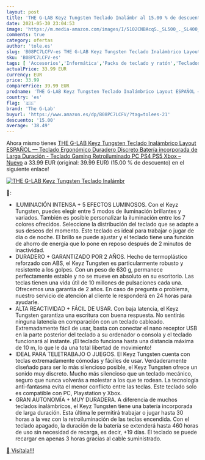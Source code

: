 ```yaml
---
layout: post
title: 'THE G-LAB Keyz Tungsten Teclado Inalámbr al 15.00 % de descuento'
date: 2021-05-30 23:04:53
image: 'https://m.media-amazon.com/images/I/51O2CNBAcqS._SL500_._SL400_.jpg'
comments: true
category: ofertas
author: 'tole.es'
slug: 'B08PC7LCFV-es THE G-LAB Keyz Tungsten Teclado Inalámbrico Layout ESPAÑOL...'
sku: 'B08PC7LCFV-es'
tags: [ 'Accesorios','Informática','Packs de teclado y ratón','Teclados, ratones y periféricos de entrada','ps4','ps5','the g-lab','xbox', ]
actualPrice: 33.99 EUR
currency: EUR
price: 33.99
comparePrice: 39.99 EUR
prodname: 'THE G-LAB Keyz Tungsten Teclado Inalámbrico Layout ESPAÑOL — Teclado Ergonómico  Duradero  Discreto  Batería incorporada de Larga Duración - Teclado Gaming Retroiluminado PC  PS4  PS5  Xbox – Nuevo'
country: 'es'
flag: '🇪🇸'
brand: 'The G-Lab'
buyurl: 'https://www.amazon.es/dp/B08PC7LCFV/?tag=tolees-21'
descuento: '15.00'
average: '38.49'
---
```


Ahora mismo tienes [THE G-LAB Keyz Tungsten Teclado Inalámbrico Layout ESPAÑOL — Teclado Ergonómico  Duradero  Discreto  Batería incorporada de Larga Duración - Teclado Gaming Retroiluminado PC  PS4  PS5  Xbox – Nuevo](https://www.amazon.es/dp/B08PC7LCFV/?tag=tolees-21) a 33.99 EUR (original: 39.99 EUR) (15.00 %  de descuento) en el siguiente enlace!

[![THE G-LAB Keyz Tungsten Teclado Inalámbr](https://m.media-amazon.com/images/I/51O2CNBAcqS._SL500_._SL400_.jpg)](https://www.amazon.es/dp/B08PC7LCFV/?tag=tolees-21)

🔎:

- ILUMINACIÓN INTENSA + 5 EFECTOS LUMINOSOS. Con el Keyz Tungsten, puedes elegir entre 5 modos de iluminación brillantes y variados. También es posible personalizar la iluminación entre los 7 colores ofrecidos. Seleccione la distribución del teclado que se adapte a sus deseos del momento. Este teclado es ideal para trabajar o jugar de día o de noche. El brillo se puede ajustar y el teclado tiene una función de ahorro de energía que lo pone en reposo después de 2 minutos de inactividad.
- DURADERO + GARANTIZADO POR 2 AÑOS. Hecho de termoplástico reforzado con ABS, el Keyz Tungsten es particularmente robusto y resistente a los golpes. Con un peso de 630 g, permanece perfectamente estable y no se mueve en absoluto en su escritorio. Las teclas tienen una vida útil de 10 millones de pulsaciones cada una. Ofrecemos una garantía de 2 años. En caso de pregunta o problema, nuestro servicio de atención al cliente le responderá en 24 horas para ayudarle.
- ALTA REACTIVIDAD + FÁCIL DE USAR. Con baja latencia, el Keyz Tungsten garantiza una escritura con buena respuesta. No sentirás ninguna latencia en comparación con un teclado cableado. Extremadamente fácil de usar, basta con conectar el nano receptor USB en la parte posterior del teclado a su ordenador o consola y el teclado funcionará al instante. ¡El teclado funciona hasta una distancia máxima de 10 m, lo que le da una total libertad de movimiento!
- IDEAL PARA TELETRABAJO O JUEGOS. El Keyz Tungsten cuenta con teclas extremadamente cómodas y fáciles de usar. Verdaderamente diseñado para ser lo más silencioso posible, el Keyz Tungsten ofrece un sonido muy discreto. Mucho más silencioso que un teclado mecánico, seguro que nunca volverás a molestar a los que te rodean. La tecnología anti-fantasma evita el menor conflicto entre las teclas. Este teclado solo es compatible con PC, Playstation y Xbox.
- GRAN AUTONOMÍA + MUY DURADERA. A diferencia de muchos teclados inalámbricos, el Keyz Tungsten tiene una batería incorporada de larga duración. Esta última le permitirá trabajar o jugar hasta 30 horas a la vez con la retroiluminación de las teclas encendida. Con el teclado apagado, la duración de la batería se extenderá hasta 460 horas de uso sin necesidad de recarga, es decir, +19 días. El teclado se puede recargar en apenas 3 horas gracias al cable suministrado.

[🛒 Visítala!!!](https://www.amazon.es/dp/B08PC7LCFV/?tag=tolees-21)
